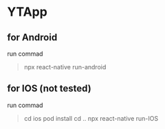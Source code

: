 # YTApp

## for Android
run commad 
> npx react-native run-android

## for IOS (not tested)
run commad 
> cd ios
> pod install
> cd ..
> npx react-native run-IOS
